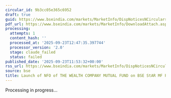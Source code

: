 ```yaml
---
circular_id: 9b3cc05e365c6952
draft: true
guid: https://www.bseindia.com/markets/MarketInfo/DispNoticesNCirculars.aspx?Noticeid={5D18D36F-A369-41F3-81D4-0F9FB33F806B}&noticeno=20250923-25&dt=09/23/2025&icount=25&totcount=55&flag=0
pdf_url: https://www.bseindia.com/markets/MarketInfo/DownloadAttach.aspx?id=20250923-25&attachedId=4d4191af-eb24-490c-b062-7f0f1d8f16d4
processing:
  attempts: 1
  content_hash: ''
  processed_at: '2025-09-23T12:47:35.397744'
  processor_version: '2.0'
  stage: claude_failed
  status: failed
published_date: '2025-09-23T11:53:32+00:00'
rss_url: https://www.bseindia.com/markets/MarketInfo/DispNoticesNCirculars.aspx?Noticeid={5D18D36F-A369-41F3-81D4-0F9FB33F806B}&noticeno=20250923-25&dt=09/23/2025&icount=25&totcount=55&flag=0
source: bse
title: Launch of NFO of THE WEALTH COMPANY MUTUAL FUND on BSE StAR MF Platform
---
```


Processing in progress...